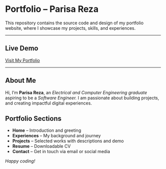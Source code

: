 #  Portfolio – Parisa Reza

This repository contains the source code and design of my portfolio website, where I showcase my projects, skills, and experiences.

---

##  Live Demo
 [Visit My Portfolio](https://parisa-reza.github.io/Parisa-Reza-Portfolio/)

---

##  About Me
Hi, I’m **Parisa Reza**, an *Electrical and Computer Engineering graduate* aspiring to be a *Software Engineer.*
I am passionate about building projects, and creating impactful digital experiences.



##  Portfolio Sections
-  **Home** – Introduction and greeting  
-  **Experiences** – My background and journey  
-  **Projects** – Selected works with descriptions and demo  
-  **Resume** – Downloadable CV  
-  **Contact** – Get in touch via email or social media

*Happy coding!*

